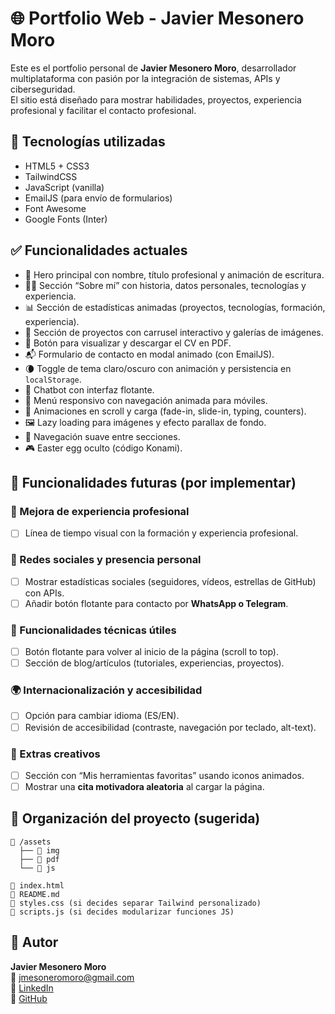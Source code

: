 
# 🌐 Portfolio Web - Javier Mesonero Moro

Este es el portfolio personal de **Javier Mesonero Moro**, desarrollador multiplataforma con pasión por la integración de sistemas, APIs y ciberseguridad.  
El sitio está diseñado para mostrar habilidades, proyectos, experiencia profesional y facilitar el contacto profesional.

## 🚀 Tecnologías utilizadas

- HTML5 + CSS3
- TailwindCSS
- JavaScript (vanilla)
- EmailJS (para envío de formularios)
- Font Awesome
- Google Fonts (Inter)

## ✅ Funcionalidades actuales

- 🌟 Hero principal con nombre, título profesional y animación de escritura.
- 🧑‍💻 Sección “Sobre mí” con historia, datos personales, tecnologías y experiencia.
- 📊 Sección de estadísticas animadas (proyectos, tecnologías, formación, experiencia).
- 💼 Sección de proyectos con carrusel interactivo y galerías de imágenes.
- 📄 Botón para visualizar y descargar el CV en PDF.
- 📬 Formulario de contacto en modal animado (con EmailJS).
- 🌘 Toggle de tema claro/oscuro con animación y persistencia en `localStorage`.
- 🤖 Chatbot con interfaz flotante.
- 📱 Menú responsivo con navegación animada para móviles.
- 🔁 Animaciones en scroll y carga (fade-in, slide-in, typing, counters).
- 🖼️ Lazy loading para imágenes y efecto parallax de fondo.
- 🧭 Navegación suave entre secciones.
- 🎮 Easter egg oculto (código Konami).

## 🧩 Funcionalidades futuras (por implementar)

### 🔁 Mejora de experiencia profesional
- [ ] Línea de tiempo visual con la formación y experiencia profesional.

### 📱 Redes sociales y presencia personal
- [ ] Mostrar estadísticas sociales (seguidores, vídeos, estrellas de GitHub) con APIs.
- [ ] Añadir botón flotante para contacto por **WhatsApp o Telegram**.

### 🧠 Funcionalidades técnicas útiles
- [ ] Botón flotante para volver al inicio de la página (scroll to top).
- [ ] Sección de blog/artículos (tutoriales, experiencias, proyectos).

### 🌍 Internacionalización y accesibilidad
- [ ] Opción para cambiar idioma (ES/EN).
- [ ] Revisión de accesibilidad (contraste, navegación por teclado, alt-text).

### 🎨 Extras creativos
- [ ] Sección con “Mis herramientas favoritas” usando iconos animados.
- [ ] Mostrar una **cita motivadora aleatoria** al cargar la página.

## 📂 Organización del proyecto (sugerida)

```
📁 /assets
  ├── 📁 img
  ├── 📁 pdf
  └── 📁 js

📄 index.html
📄 README.md
📄 styles.css (si decides separar Tailwind personalizado)
📄 scripts.js (si decides modularizar funciones JS)
```

## 🧑 Autor

**Javier Mesonero Moro**  
📧 jmesoneromoro@gmail.com  
🔗 [LinkedIn](https://linkedin.com/in/javier-mesonero-moro)  
🔗 [GitHub](https://github.com/JaviSilver)
